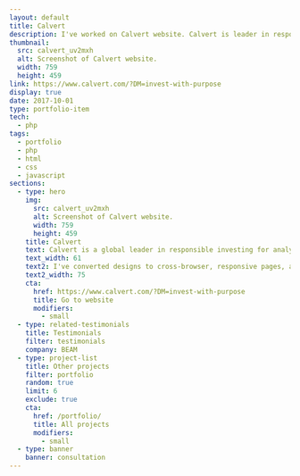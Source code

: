 ```yaml
---
layout: default
title: Calvert
description: I've worked on Calvert website. Calvert is leader in responsible investing for analyzing company performance from finances to environmental policy to diversity.
thumbnail:
  src: calvert_uv2mxh
  alt: Screenshot of Calvert website.
  width: 759
  height: 459
link: https://www.calvert.com/?DM=invest-with-purpose
display: true
date: 2017-10-01
type: portfolio-item
tech:
  - php
tags:
  - portfolio
  - php
  - html
  - css
  - javascript
sections:
  - type: hero
    img:
      src: calvert_uv2mxh
      alt: Screenshot of Calvert website.
      width: 759
      height: 459
    title: Calvert
    text: Calvert is a global leader in responsible investing for analyzing company performance on everything from finances to environmental policy to diversity.
    text_width: 61
    text2: I've converted designs to cross-browser, responsive pages, and created custom animations.
    text2_width: 75
    cta:
      href: https://www.calvert.com/?DM=invest-with-purpose
      title: Go to website
      modifiers:
        - small
  - type: related-testimonials
    title: Testimonials
    filter: testimonials
    company: BEAM
  - type: project-list
    title: Other projects
    filter: portfolio
    random: true
    limit: 6
    exclude: true
    cta:
      href: /portfolio/
      title: All projects
      modifiers:
        - small
  - type: banner
    banner: consultation
---
```

